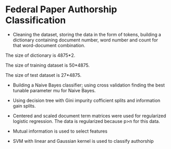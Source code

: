 # Federal Paper Authorship Classification

* Cleaning the dataset, storing the data in the form of tokens, building a dictionary containing document number, word number and count for that word-document combination. 
 
The size of dictionary is 4875*2. 

The size of training dataset is 50*4875. 

The size of test dataset is 27*4875.

* Building a Naive Bayes classifier; using cross validation finding the best tunable parameter mu for Naive Bayes.

* Using decision tree with Gini impurity cofficient splits and information gain splits.  

* Centered and scaled document term matrices were used for regularized logistic regression. The data is regularized because p>n for this data.

* Mutual information is used to select features

* SVM with linear and Gaussian kernel is used to classify authorship
